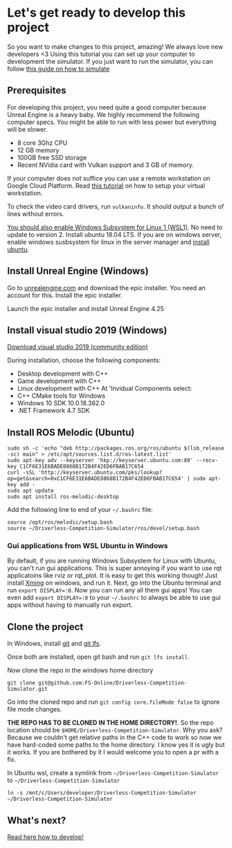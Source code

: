 # Let's get ready to develop this project
So you want to make changes to this project, amazing! We always love new developers <3
Using this tutorial you can set up your computer to development the simulator. 
If you just want to run the simulator, you can follow [this guide on how to simulate](how-to-simulate.md)

## Prerequisites

For developing this project, you need quite a good computer because Unreal Engine is a heavy baby.
We highly recommend the following computer specs. You might be able to run with less power but everything will be slower.
* 8 core 3Ghz CPU
* 12 GB memory
* 100GB free SSD storage
* Recent NVidia card with Vulkan support and 3 GB of memory.

If your computer does not suffice you can use a remote workstation on Google Cloud Platform.
Read [this tutorial](gcp-remote-workstation.md) on how to setup your virtual workstation.

To check the video card drivers, run `vulkaninfo`. It should output a bunch of lines without errors.

[You should also enable Windows Subsystem for Linux 1 (WSL1)](https://docs.microsoft.com/en-us/windows/wsl/install-win10). 
No need to update to version 2.
Install ubuntu 18.04 LTS.
If you are on windows server, enable windows susbsystem for linux in the server manager and [install ubuntu](https://docs.microsoft.com/en-us/windows/wsl/install-on-server#download-a-linux-distribution).

## Install Unreal Engine (Windows)
Go to [unrealengine.com](https://www.unrealengine.com/) and download the epic installer.
You need an account for this.
Install the epic installer.

Launch the epic installer and install Unreal Engine 4.25

## Install visual studio 2019 (Windows)
[Download visual studio 2019 (community edition)](https://visualstudio.microsoft.com/vs/)

During installation, choose the following components:
* Desktop development with C++
* Game development with C++
* Linux development with C++
At 'Invidual Components select:
* C++ CMake tools for Windows
* Windows 10 SDK 10.0.18.362.0
* .NET Framework 4.7 SDK


## Install ROS Melodic (Ubuntu)

```
sudo sh -c 'echo "deb http://packages.ros.org/ros/ubuntu $(lsb_release -sc) main" > /etc/apt/sources.list.d/ros-latest.list'
sudo apt-key adv --keyserver 'hkp://keyserver.ubuntu.com:80' --recv-key C1CF6E31E6BADE8868B172B4F42ED6FBAB17C654
curl -sSL 'http://keyserver.ubuntu.com/pks/lookup?op=get&search=0xC1CF6E31E6BADE8868B172B4F42ED6FBAB17C654' | sudo apt-key add -
sudo apt update
sudo apt install ros-melodic-desktop
```

Add the following line to end of your `~/.bashrc` file:
```
source /opt/ros/melodic/setup.bash
source ~/Driverless-Competition-Simulator/ros/devel/setup.bash
```

### Gui applications from WSL Ubuntu in Windows
By default, if you are running Windows Subsystem for Linux with Ubuntu, you can't run gui applications.
This is super annoying if you want to use rqt applicatoins like rviz or rqt_plot.
It is easy to get this working though!
Just install [Xming](https://sourceforge.net/projects/xming/) on windows, and run it.
Next, go into the Ubuntu terminal and run `export DISPLAY=:0`.
Now you can run any all them gui apps!
You can even add `export DISPLAY=:0` to your `~/.bashrc` to always be able to use gui apps without having to manually run export.

## Clone the project

In Windows, install [git](https://git-scm.com/download/win) and [git lfs](https://git-lfs.github.com/).

Once both are installed, open git bash and run `git lfs install`.

Now clone the repo in the windows home directory 
```
git clone git@github.com:FS-Online/Driverless-Competition-Simulator.git
```

Go into the cloned repo and run `git config core.fileMode false` to ignore file mode changes.

**THE REPO HAS TO BE CLONED IN THE HOME DIRECTORY!**. So the repo location should be `$HOME/Driverless-Competition-Simulator`.
Why you ask? Because we couldn't get relative paths in the C++ code to work so now we have hard-coded some paths to the home directory.
I know yes it is ugly but it works. If you are bothered by it I would welcome you to open a pr with a fix.

In Ubuntu wsl, create a symlink from `~/Driverless-Competition-Simulator` to `~/Driverless-Competition-Simulator`
```
ln -s /mnt/c/Users/developer/Driverless-Competition-Simulator ~/Driverless-Competition-Simulator
```

## What's next?
[Read here how to develop!](how-to-develop.md)